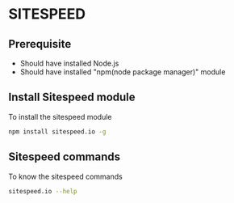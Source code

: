# SITESPEED

## Prerequisite
* Should have installed Node.js
* Should have installed "npm(node package manager)" module

## Install Sitespeed module
To install the sitespeed module
```sh
npm install sitespeed.io -g
```

## Sitespeed commands
To know the sitespeed commands
```sh
sitespeed.io --help
```